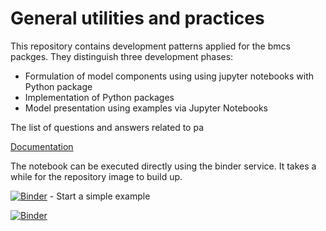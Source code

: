 
# General utilities and practices

This repository contains development patterns 
applied for the bmcs packges. They distinguish 
three development phases:
 * Formulation of model components using using jupyter notebooks with Python package 
 * Implementation of Python packages
 * Model presentation using examples via Jupyter Notebooks 

The list of questions and answers related to pa

[Documentation](docs/index.md)

The notebook can be executed directly using the binder service. It takes a while for the repository image to build up.

[![Binder](https://mybinder.org/badge.svg)](https://mybinder.org/v2/gh/bmcs-group/bmcs_utils.git/setup.py/master?urlpath=%2Fapps%2Fbmcs_utils/test_editor.ipynb) - Start a simple example

[![Binder](https://mybinder.org/badge.svg)](https://mybinder.org/v2/gh/binder-examples/setup.py/master?filepath=example_notebook%2Fimport_mypackage.ipynb)

